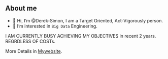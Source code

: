 ## About me

- 👋 Hi, I’m @Derek-Simon, I am a Target Oriented, Act-Vigorously person.
- 👀 I’m interested in `Big Data` Engineering.
 
I AM CURRENTLY BUSY ACHIEVING MY OBJECTIVES in recent 2 years. REGRDLESS OF COSTs.

More Details in [Mywebsite](https://www.derekactions.com/about/).

<!---
Derek-Simon/Derek-Simon is a ✨ special ✨ repository because its `README.md` (this file) appears on your GitHub profile.
You can click the Preview link to take a look at your changes.
--->
